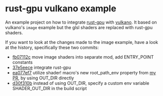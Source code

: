 # rust-gpu vulkano example
An example project on how to integrate [rust-gpu](https://github.com/EmbarkStudios/rust-gpu) with [vulkano](https://github.com/vulkano-rs/vulkano). It based on vulkano's `image` example but the glsl shaders are replaced with rust-gpu shaders.

If you want to look at the changes made to the image example, have a look at the history, specifically these two commits:
* [fb07112c](https://github.com/Firestar99/rust-gpu-vulkano-example/commit/fb07112c249127476838ad2798a55558a83fcf45) move image shaders into separate mod, add ENTRY_POINT constants
* [37e5eece](https://github.com/Firestar99/rust-gpu-vulkano-example/commit/37e5eece229e630fd2aa262cab65680a44538ae4) integrate rust-gpu
* [ea077ef7](https://github.com/Firestar99/rust-gpu-vulkano-example/commit/ea077ef75f8f02e7b36b07aecbd64aa88209a251) utilize shader! macro's new root_path_env property from [my PR](https://github.com/vulkano-rs/vulkano/pull/2180), by using OUT_DIR directly
* [d30f310b](https://github.com/Firestar99/rust-gpu-vulkano-example/commit/d30f310bdb92b59e36db22d60966d9abba5d79ab) instead of using OUT_DIR, specify a custom env variable SHADER_OUT_DIR in the build script
